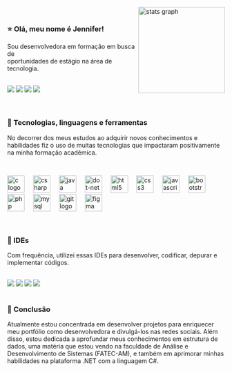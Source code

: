 <img align='right' src="https://github-readme-stats.vercel.app/api?username=sunwist&hide_title=false&hide_rank=false&show_icons=true&include_all_commits=true&count_private=true&disable_animations=false&theme=dracula&locale=en&hide_border=false&order=1&custom_title=Jenni's%20Github%20Stats" height="200" alt="stats graph"  /><br>

### ⭐  Olá, meu nome é Jennifer!

<p>Sou desenvolvedora em formação em busca de <br/>oportunidades de estágio na área de tecnologia.</p><br>

<div align="left">
  <img src="https://img.shields.io/badge/Gmail-D14836?style=for-the-badge&logo=gmail&logoColor=white"  />
  <img src="https://img.shields.io/badge/Instagram-E4405F?style=for-the-badge&logo=instagram&logoColor=white"  />
  <img src="https://img.shields.io/badge/LinkedIn-0077B5?style=for-the-badge&logo=linkedin&logoColor=white"  />
  <img src="https://img.shields.io/badge/WhatsApp-25D366?style=for-the-badge&logo=whatsapp&logoColor=white" />
</div><br><br>

### 🔧 Tecnologias, linguagens e ferramentas

No decorrer dos meus estudos ao adquirir novos conhecimentos e habilidades fiz o uso de muitas tecnologias
que impactaram positivamente na minha formação acadêmica.

<br><div align="left">
  <img src="https://cdn.jsdelivr.net/gh/devicons/devicon/icons/c/c-original.svg" height="40" alt="c logo"  />
  <img width="12" />
  <img src="https://cdn.jsdelivr.net/gh/devicons/devicon/icons/csharp/csharp-original.svg" height="40" alt="csharp logo"  />
  <img width="12" />
  <img src="https://cdn.jsdelivr.net/gh/devicons/devicon/icons/java/java-original.svg" height="40" alt="java logo"  />
  <img width="12" />
  <img src="https://cdn.jsdelivr.net/gh/devicons/devicon/icons/dot-net/dot-net-original.svg" height="40" alt="dot-net logo"  />
  <img width="12" />
  <img src="https://cdn.jsdelivr.net/gh/devicons/devicon/icons/html5/html5-original.svg" height="40" alt="html5 logo"  />
  <img width="12" />
  <img src="https://cdn.jsdelivr.net/gh/devicons/devicon/icons/css3/css3-original.svg" height="40" alt="css3 logo"  />
  <img width="12" />
  <img src="https://cdn.jsdelivr.net/gh/devicons/devicon/icons/javascript/javascript-original.svg" height="40" alt="javascript logo"  />
  <img width="12" />
  <img src="https://cdn.jsdelivr.net/gh/devicons/devicon/icons/bootstrap/bootstrap-original.svg" height="40" alt="bootstrap logo"  />
  <img width="12" />
  <img src="https://cdn.jsdelivr.net/gh/devicons/devicon/icons/php/php-original.svg" height="40" alt="php logo"  />
  <img width="12" />
  <img src="https://cdn.jsdelivr.net/gh/devicons/devicon/icons/mysql/mysql-original.svg" height="40" alt="mysql logo"  />
  <img width="12" />
  <img src="https://cdn.jsdelivr.net/gh/devicons/devicon/icons/git/git-original.svg" height="40" alt="git logo"  />
  <img width="12" />
  <img src="https://cdn.jsdelivr.net/gh/devicons/devicon/icons/figma/figma-original.svg" height="40" alt="figma logo"  />
</div><br>

### 🔭 IDEs

Com frequência, utilizei essas IDEs para desenvolver, codificar, depurar e implementar códigos.

<br>
<div align="left">
  <img src="https://img.shields.io/badge/Visual_Studio-5C2D91?style=for-the-badge&logo=visual%20studio&logoColor=white" />
  <img src="https://img.shields.io/badge/Visual_Studio_Code-0078D4?style=for-the-badge&logo=visual%20studio%20code&logoColor=white"/>
  <img src="https://img.shields.io/badge/Android_Studio-3DDC84?style=for-the-badge&logo=android-studio&logoColor=white"  />
  <img src="https://img.shields.io/badge/Arduino_IDE-00979D?style=for-the-badge&logo=arduino&logoColor=white"  />
</div><br>

### 🎲 Conclusão

Atualmente estou concentrada em desenvolver projetos para enriquecer meu portfólio como desenvolvedora e divulgá-los nas redes sociais. Além disso, estou dedicada a aprofundar meus conhecimentos em estrutura de dados, uma matéria que estou vendo na faculdade de Análise e Desenvolvimento de Sistemas (FATEC-AM), e também em aprimorar minhas habilidades na plataforma .NET com a linguagem C#.

